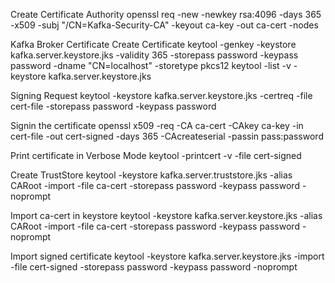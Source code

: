Create Certificate Authority
openssl req -new -newkey rsa:4096 -days 365 -x509 -subj "/CN=Kafka-Security-CA" -keyout ca-key -out ca-cert -nodes

Kafka Broker Certificate
Create Certificate
keytool -genkey -keystore kafka.server.keystore.jks -validity 365 -storepass password -keypass password -dname "CN=localhost" -storetype pkcs12
keytool -list -v -keystore kafka.server.keystore.jks

Signing Request
keytool -keystore kafka.server.keystore.jks -certreq -file cert-file -storepass password -keypass password

Signin the certificate
openssl x509 -req -CA ca-cert -CAkey ca-key -in cert-file -out cert-signed -days 365 -CAcreateserial -passin pass:password

Print certificate in Verbose Mode
keytool -printcert -v -file cert-signed

Create TrustStore
keytool -keystore kafka.server.truststore.jks -alias CARoot -import -file ca-cert -storepass password -keypass password -noprompt

Import ca-cert in keystore
keytool -keystore kafka.server.keystore.jks -alias CARoot -import -file ca-cert -storepass password -keypass password -noprompt

Import signed certificate
keytool -keystore kafka.server.keystore.jks -import -file cert-signed -storepass password -keypass password -noprompt





